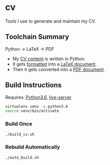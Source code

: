 # cv

Tools I use to generate and maintain my CV.

## Toolchain Summary

Python -> LaTeX -> PDF

* My [CV content](https://github.com/byxor/cv/blob/master/cv/content.py) is written in Python.
* It gets [formatted](https://github.com/byxor/cv/blob/master/cv/renderers/latex.py) into a [LaTeX document](https://github.com/byxor/cv/blob/master/cv.tex).
* Then it gets converted into a [PDF document](https://github.com/byxor/cv/blob/master/cv.pdf).

## Build Instructions

Requires: [Python3.6](https://www.python.org/downloads/release/python-360/), [live-server](https://github.com/tapio/live-server)

```bash
virtualenv venv -p python3.6
source venv/bin/activate
```

### Build Once

```bash
./build_cv.sh
```

### Rebuild Automatically

```bash
./auto_build.sh
```
